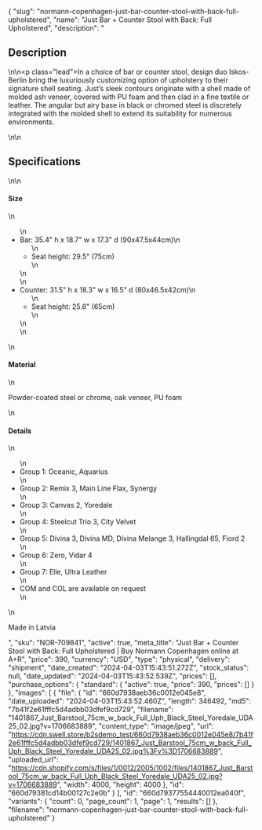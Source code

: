 {
  "slug": "normann-copenhagen-just-bar-counter-stool-with-back-full-upholstered",
  "name": "Just Bar + Counter Stool with Back: Full Upholstered",
  "description": "<h2>Description</h2>\n<!-- split -->\n<p class=\"lead\">In a choice of bar or counter stool, design duo Iskos-Berlin bring the luxuriously customizing option of upholstery to their signature shell seating. Just’s sleek contours originate with a shell made of molded ash veneer, covered with PU foam and then clad in a fine textile or leather. The angular but airy base in black or chromed steel is discretely integrated with the molded shell to extend its suitability for numerous environments.</p>\n<!-- split -->\n<h2>Specifications</h2>\n<!-- split -->\n<h4>Size</h4>\n<ul>\n<li>Bar: 35.4\" h x 18.7\" w x 17.3\" d (90x47.5x44cm)\n<ul>\n<li>Seat height: 29.5\" (75cm)</li>\n</ul>\n</li>\n<li>Counter: 31.5\" h x 18.3\" w x 16.5\" d (80x46.5x42cm)\n<ul>\n<li>Seat height: 25.6\" (65cm)</li>\n</ul>\n</li>\n</ul>\n<h4>Material</h4>\n<p>Powder-coated steel or chrome, oak veneer, PU foam</p>\n<h4>Details</h4>\n<ul>\n<li>Group 1: Oceanic, Aquarius</li>\n<li>Group 2: Remix 3, Main Line Flax, Synergy</li>\n<li>Group 3: Canvas 2, Yoredale</li>\n<li>Group 4: Steelcut Trio 3, City Velvet</li>\n<li>Group 5: Divina 3, Divina MD, Divina Melange 3, Hallingdal 65, Fiord 2</li>\n<li>Group 6: Zero, Vidar 4</li>\n<li>Group 7: Elle, Ultra Leather</li>\n<li>COM and COL are available on request</li>\n</ul>\n<p>Made in Latvia</p>",
  "sku": "NOR-709841",
  "active": true,
  "meta_title": "Just Bar + Counter Stool with Back: Full Upholstered | Buy Normann Copenhagen online at A+R",
  "price": 390,
  "currency": "USD",
  "type": "physical",
  "delivery": "shipment",
  "date_created": "2024-04-03T15:43:51.272Z",
  "stock_status": null,
  "date_updated": "2024-04-03T15:43:52.539Z",
  "prices": [],
  "purchase_options": {
    "standard": {
      "active": true,
      "price": 390,
      "prices": []
    }
  },
  "images": [
    {
      "file": {
        "id": "660d7938aeb36c0012e045e8",
        "date_uploaded": "2024-04-03T15:43:52.460Z",
        "length": 346492,
        "md5": "7b41f2e61fffc5d4adbb03dfef9cd729",
        "filename": "1401867_Just_Barstool_75cm_w_back_Full_Uph_Black_Steel_Yoredale_UDA25_02.jpg?v=1706683889",
        "content_type": "image/jpeg",
        "url": "https://cdn.swell.store/b2sdemo_test/660d7938aeb36c0012e045e8/7b41f2e61fffc5d4adbb03dfef9cd729/1401867_Just_Barstool_75cm_w_back_Full_Uph_Black_Steel_Yoredale_UDA25_02.jpg%3Fv%3D1706683889",
        "uploaded_url": "https://cdn.shopify.com/s/files/1/0012/2005/1002/files/1401867_Just_Barstool_75cm_w_back_Full_Uph_Black_Steel_Yoredale_UDA25_02.jpg?v=1706683889",
        "width": 4000,
        "height": 4000
      },
      "id": "660d79381cd14b00127c2e0b"
    }
  ],
  "id": "660d79377554440012ea040f",
  "variants": {
    "count": 0,
    "page_count": 1,
    "page": 1,
    "results": []
  },
  "filename": "normann-copenhagen-just-bar-counter-stool-with-back-full-upholstered"
}